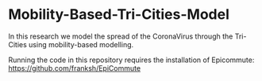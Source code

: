 # Mobility-Based-Tri-Cities-Model
In this research we model the spread of the CoronaVirus through the Tri-Cities using mobility-based modelling.

Running the code in this repository requires the installation of Epicommute:
https://github.com/franksh/EpiCommute
